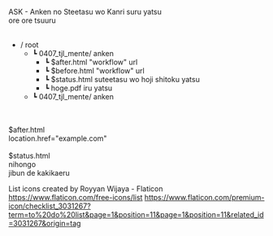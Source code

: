 ASK - Anken no Steetasu wo Kanri suru yatsu<br>
ore ore tsuuru<br>
<br>
- /                     root<br>
  - ┗ 0407_tjl_mente/     anken<br>
    - ┗ $after.html         "workflow" url<br>
    - ┗ $before.html        "workflow" url<br>
    - ┗ $status.html        suteetasu wo hoji shitoku yatsu<br>
    - ┗ hoge.pdf            iru yatsu<br>
  - ┗ 0407_tjl_mente/     anken<br>
<br>
<br>
$after.html<br>
location.href="example.com"<br>
<br>
$status.html<br>
nihongo<br>
jibun de kakikaeru<br>


List icons created by Royyan Wijaya - Flaticon
https://www.flaticon.com/free-icons/list
https://www.flaticon.com/premium-icon/checklist_3031267?term=to%20do%20list&page=1&position=11&page=1&position=11&related_id=3031267&origin=tag
